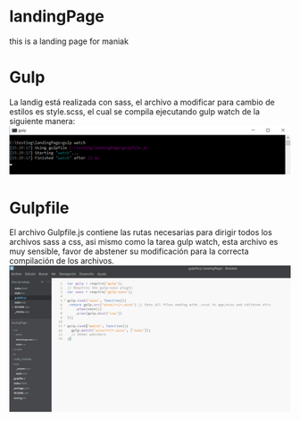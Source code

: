 # landingPage
this is a landing page for maniak 
# Gulp
La landig está realizada con sass, el archivo a modificar para cambio de estilos es style.scss, el cual se compila ejecutando gulp watch de la siguiente manera:
![gulp watch](/images/watchimg.jpg?raw=true "Optional Title")
# Gulpfile
El archivo Gulpfile.js contiene las rutas necesarias para dirigir todos los archivos sass a css, asi mismo como la tarea gulp watch, esta archivo es muy sensible, favor de abstener su modificación para la correcta compilación de los archivos.
![gulp watch](/images/gulpfile.jpg?raw=true "Optional Title")
